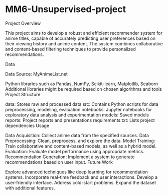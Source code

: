 # MM6-Unsupervised-project
Project Overview

This project aims to develop a robust and efficient recommender system for anime titles, capable of accurately predicting user preferences based on their viewing history and anime content. The system combines collaborative and content-based filtering techniques to provide personalized recommendations.

Data

Data Source: MyAnimeList.net

Python libraries such as Pandas, NumPy, Scikit-learn, Matplotlib, Seaborn
Additional libraries might be required based on chosen algorithms and tools
Project Structure

data: Stores raw and processed data
src: Contains Python scripts for data preprocessing, modeling, evaluation
notebooks: Jupyter notebooks for exploratory data analysis and experimentation
models: Saved models
reports: Project reports and presentations
requirements.txt: Lists project dependencies
Usage

Data Acquisition: Collect anime data from the specified sources.
Data Preprocessing: Clean, preprocess, and explore the data.
Model Training: Train collaborative and content-based models, as well as a hybrid model.
Evaluation: Evaluate model performance using appropriate metrics.
Recommendation Generation: Implement a system to generate recommendations based on user input.
Future Work

Explore advanced techniques like deep learning for recommendation systems.
Incorporate real-time feedback and user interactions.
Develop a user-friendly interface.
Address cold-start problems.
Expand the dataset with additional features.
